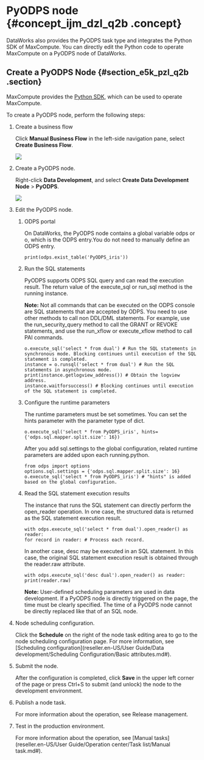 # PyODPS node {#concept_ijm_dzl_q2b .concept}

DataWorks also provides the PyODPS task type and integrates the Python SDK of MaxCompute. You can directly edit the Python code to operate MaxCompute on a PyODPS node of DataWorks.

## Create a PyODPS Node {#section_e5k_pzl_q2b .section}

MaxCompute provides the [Python SDK](https://www.alibabacloud.com/help/doc-detail/34615.htm), which can be used to operate MaxCompute.

To create a PyODPS node, perform the following steps:

1.  Create a business flow

    Click **Manual Business Flow** in the left-side navigation pane, select **Create Business Flow**.

    ![](http://static-aliyun-doc.oss-cn-hangzhou.aliyuncs.com/assets/img/16319/15389922417961_en-US.png)

2.  Create a PyODPS node.

    Right-click **Data Development**, and select **Create Data Development Node** \> **PyODPS**.

    ![](http://static-aliyun-doc.oss-cn-hangzhou.aliyuncs.com/assets/img/16322/15389922418036_en-US.png)

3.  Edit the PyODPS node.
    1.  ODPS portal

        On DataWorks, the PyODPS node contains a global variable odps or o, which is the ODPS entry.You do not need to manually define an ODPS entry.

        ```
        print(odps.exist_table('PyODPS_iris'))
        ```

    2.  Run the SQL statements

        PyODPS supports ODPS SQL query and can read the execution result. The return value of the execute\_sql or run\_sql method is the running instance.

        **Note:** Not all commands that can be executed on the ODPS console are SQL statements that are accepted by ODPS. You need to use other methods to call non DDL/DML statements. For example, use the run\_security\_query method to call the GRANT or REVOKE statements, and use the run\_xflow or execute\_xflow method to call PAI commands.

        ```
        o.execute_sql('select * from dual') # Run the SQL statements in synchronous mode. Blocking continues until execution of the SQL statement is completed.
        instance = o.runsql('select * from dual') # Run the SQL statements in asynchronous mode.
        print(instance.getlogview_address()) # Obtain the logview address.
        instance.waitforsuccess() # Blocking continues until execution of the SQL statement is completed.
        ```

    3.  Configure the runtime parameters

        The runtime parameters must be set sometimes. You can set the hints parameter with the parameter type of dict.

        ```
        o.execute_sql('select * from PyODPS_iris', hints={'odps.sql.mapper.split.size': 16})
        ```

        After you add sql.settings to the global configuration, related runtime parameters are added upon each running.python.

        ```
        from odps import options
        options.sql.settings = {'odps.sql.mapper.split.size': 16}
        o.execute_sql('select * from PyODPS_iris') # "hints" is added based on the global configuration.
        ```

    4.  Read the SQL statement execution results

        The instance that runs the SQL statement can directly perform the open\_reader operation. In one case, the structured data is returned as the SQL statement execution result.

        ```
        with odps.execute_sql('select * from dual').open_reader() as reader:
        for record in reader: # Process each record.
        ```

        In another case, desc may be executed in an SQL statement. In this case, the original SQL statement execution result is obtained through the reader.raw attribute.

        ```
        with odps.execute_sql('desc dual').open_reader() as reader:
        print(reader.raw)
        ```

        **Note:** User-defined scheduling parameters are used in data development. If a PyODPS node is directly triggered on the page, the time must be clearly specified. The time of a PyODPS node cannot be directly replaced like that of an SQL node.

4.  Node scheduling configuration.

    Click the **Schedule** on the right of the node task editing area to go to the node scheduling configuration page. For more information, see [Scheduling configuration](reseller.en-US/User Guide/Data development/Scheduling Configuration/Basic attributes.md#).

5.  Submit the node.

    After the configuration is completed, click **Save** in the upper left corner of the page or press Ctrl+S to submit \(and unlock\) the node to the development environment.

6.  Publish a node task.

    For more information about the operation, see Release management.

7.  Test in the production environment.

    For more information about the operation, see [Manual tasks](reseller.en-US/User Guide/Operation center/Task list/Manual task.md#).


